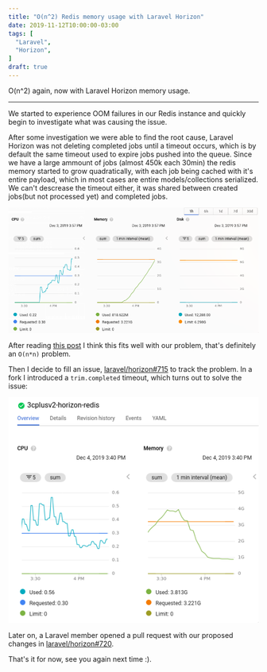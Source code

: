 ```yaml
---
title: "O(n^2) Redis memory usage with Laravel Horizon"
date: 2019-11-12T10:00:00-03:00
tags: [
  "Laravel",
  "Horizon",
]
draft: true
---
```


O(n^2) again, now with Laravel Horizon memory usage.

<!--more-->

---

We started to experience OOM failures in our Redis instance and quickly begin to investigate what was causing the issue.


After some investigation we were able to find the root cause, Laravel Horizon was not deleting completed jobs until a timeout occurs, which is by default the same timeout used to expire jobs pushed into the queue. Since we have a large ammount of jobs (almost 450k each 30min) the redis memory started to grow quadratically, with each job being cached with it's entire payload, which in most cases are entire models/collections serialized. We can't descrease the timeout either, it was shared between created jobs(but not processed yet) and completed jobs.

![Laravel Horizon memory usage](../../images/posts/horizon-memory-usage.png)

After reading [this post](https://randomascii.wordpress.com/2019/12/08/on2-again-now-in-wmi) I think this fits well with our problem, that's definitely an `O(n*n)` problem.

Then I decide to fill an issue, [laravel/horizon#715](https://github.com/laravel/horizon/issues/715) to track the problem.
In a fork I introduced a `trim.completed` timeout, which turns out to solve the issue:

![Laravel Horizon fork memory usage](../../images/posts/horizon-memory-usage-after.png)

Later on, a Laravel member opened a pull request with our proposed changes in [laravel/horizon#720](https://github.com/laravel/horizon/pull/720).

That's it for now, see you again next time :).
